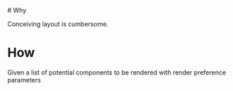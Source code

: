 # Why

Conceiving layout is cumbersome.

# How

Given a list of potential components to be rendered with render preference parameters